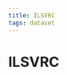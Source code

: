 ```yaml
---
title: ILSVRC
tags: dataset 
---
```


# ILSVRC














































































